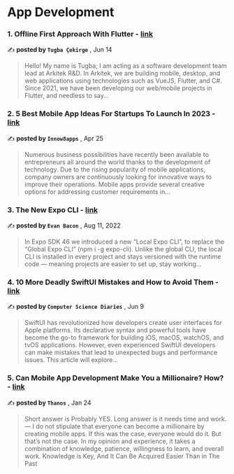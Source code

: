 
<h1>App Development</h1>
<h3>1. Offline First Approach With Flutter - <a href=https://medium.com/arkitek-r-d/offline-first-approach-with-flutter-ace2843d36d8?source=tag_page---------0-85--------------------b26583a7_cb37_4236_b466_20e62b413d4d-------17 target="_blank" rel="noopener noreferrer">link</a></h3>

✍️ **posted by `Tugba Çekirge`** , <date>Jun 14</date>

<blockquote>Hello! My name is Tugba; I am acting as a software development team lead at Arkitek R&D. In Arkitek, we are building mobile, desktop, and web applications using technologies such as VueJS, Flutter, and C#. Since 2021, we have been developing our web/mobile projects in Flutter, and needless to say…</blockquote>

<h3>2. 5 Best Mobile App Ideas For Startups To Launch In 2023 - <a href=https://medium.com/@innow8apps/5-best-mobile-app-ideas-for-startups-to-launch-in-2023-42dfcdb8dca5?source=tag_page---------1-85--------------------b26583a7_cb37_4236_b466_20e62b413d4d-------17 target="_blank" rel="noopener noreferrer">link</a></h3>

✍️ **posted by `Innow8apps`** , <date>Apr 25</date>

<blockquote>Numerous business possibilities have recently been available to entrepreneurs all around the world thanks to the development of technology. Due to the rising popularity of mobile applications, company owners are continuously looking for innovative ways to improve their operations. Mobile apps provide several creative options for addressing customer requirements in…</blockquote>

<h3>3. The New Expo CLI - <a href=https://medium.com/the-exponent-log/the-new-expo-cli-f4250d8e3421?source=tag_page---------2-85--------------------b26583a7_cb37_4236_b466_20e62b413d4d-------17 target="_blank" rel="noopener noreferrer">link</a></h3>

✍️ **posted by `Evan Bacon`** , <date>Aug 11, 2022</date>

<blockquote>In Expo SDK 46 we introduced a new “Local Expo CLI”, to replace the “Global Expo CLI” (npm i -g expo-cli). Unlike the global CLI, the local CLI is installed in every project and stays versioned with the runtime code — meaning projects are easier to set up, stay working…</blockquote>

<h3>4. 10 More Deadly SwiftUI Mistakes and How to Avoid Them - <a href=https://medium.com/dev-genius/10-more-deadly-swiftui-mistakes-and-how-to-avoid-them-de0952f1766c?source=tag_page---------3-85--------------------b26583a7_cb37_4236_b466_20e62b413d4d-------17 target="_blank" rel="noopener noreferrer">link</a></h3>

✍️ **posted by `Computer Science Diaries`** , <date>Jun 9</date>

<blockquote>SwiftUI has revolutionized how developers create user interfaces for Apple platforms. Its declarative syntax and powerful tools have become the go-to framework for building iOS, macOS, watchOS, and tvOS applications. However, even experienced SwiftUI developers can make mistakes that lead to unexpected bugs and performance issues. This article will explore…</blockquote>

<h3>5. Can Mobile App Development Make You a Millionaire? How? - <a href=https://medium.com/@anonwit/can-mobile-app-development-make-you-a-millionaire-how-4d3989bd686?source=tag_page---------4-85--------------------b26583a7_cb37_4236_b466_20e62b413d4d-------17 target="_blank" rel="noopener noreferrer">link</a></h3>

✍️ **posted by `Thanos`** , <date>Jan 24</date>

<blockquote>Short answer is Probably YES. Long answer is it needs time and work. —  I do not stipulate that everyone can become a millionaire by creating mobile apps. If this was the case, everyone would do it. But that’s not the case. In my opinion and experience, it takes a combination of knowledge, patience, willingness to learn, and overall work. Knowledge is Key, And It Can Be Acquired Easier Than in The Past</blockquote>

